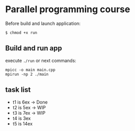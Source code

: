 # Parallel programming course

Before build and launch application:
```
$ chmod +x run
```

## Build and run app

execute `./run` or next commands:

```
mpicc -o main main.cpp
mpirun -np 2 ./main
```

 ## task list
 * t1 is 6ex    -> Done
 * t2 is 5ex    -> WIP
 * t3 is 7ex    -> WIP
 * t4 is 3ex
 * t5 is 14ex